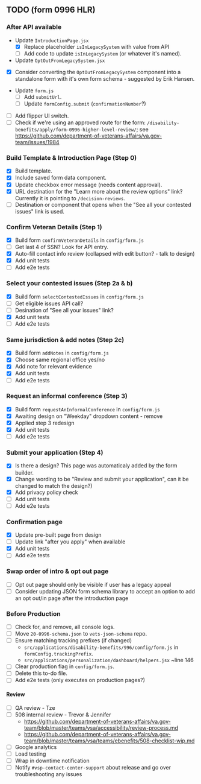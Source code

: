 ## TODO (form 0996 HLR)

### After API available

- Update `IntroductionPage.jsx`
  - [x] Replace placeholder `isInLegacySystem` with value from API
  - [ ] Add code to update `isInLegacySystem` (or whatever it's named).
-  Update `OptOutFromLegacySystem.jsx`
  - [x] Consider converting the `OptOutFromLegacySystem` component into a
        standalone form with it's own form schema - suggested by Erik Hansen.
- Update `form.js`
  - [ ] Add `submitUrl`.
  - [ ] Update `formConfig.submit` (`confirmationNumber`?)
- [ ] Add flipper UI switch.
- [ ] Check if we're using an approved route for the form:
  `/disability-benefits/apply/form-0996-higher-level-review/`; see
  https://github.com/department-of-veterans-affairs/va.gov-team/issues/1984

### Build Template & Introduction Page (Step 0)

- [x] Build template.
- [x] Include saved form data component.
- [x] Update checkbox error message (needs content approval).
- [x] URL destination for the "Learn more about the review options" link?
      Currently it is pointing to `/decision-reviews`.
- [ ] Destination or component that opens when the "See all your contested
      issues" link is used.

### Confirm Veteran Details (Step 1)

- [x] Build form `confirmVeteranDetails` in `config/form.js`
- [ ] Get last 4 of SSN? Look for API entry.
- [x] Auto-fill contact info review (collapsed with edit button? - talk to design)
- [x] Add unit tests
- [ ] Add e2e tests

### Select your contested issues (Step 2a & b)

- [x] Build form `selectContestedIssues` in `config/form.js`
- [ ] Get eligible issues API call?
- [ ] Desination of "See all your issues" link?
- [x] Add unit tests
- [ ] Add e2e tests

### Same jurisdiction & add notes (Step 2c)

- [x] Build form `addNotes` in `config/form.js`
- [x] Choose same regional office yes/no
- [x] Add note for relevant evidence
- [x] Add unit tests
- [ ] Add e2e tests

### Request an informal conference (Step 3)

- [x] Build form `requestAnInformalConference` in `config/form.js`
- [x] Awaiting design on "Weekday" dropdown content - remove
- [x] Applied step 3 redesign
- [x] Add unit tests
- [ ] Add e2e tests

### Submit your application (Step 4)

- [x] Is there a design? This page was automaticaly added by the form builder.
- [x] Change wording to be "Review and submit your
      application", can it be changed to match the design?)
- [x] Add privacy policy check
- [ ] Add unit tests
- [ ] Add e2e tests

### Confirmation page

- [x] Update pre-built page from design
- [ ] Update link "after you apply" when available
- [x] Add unit tests
- [ ] Add e2e tests

### Swap order of intro & opt out page

- [ ] Opt out page should only be visible if user has a legacy appeal
- [ ] Consider updating JSON form schema library to accept an option to add an
      opt out/in page after the introduction page

### Before Production
- [ ] Check for, and remove, all console logs.
- [ ] Move `20-0996-schema.json` to `vets-json-schema` repo.
- [ ] Ensure matching tracking prefixes (if changed)
  - `src/applications/disability-benefits/996/config/form.js` in `formConfig.trackingPrefix`.
  - `src/applications/personalization/dashboard/helpers.jsx` ~line 146
- [ ] Clear production flag in `config/form.js`.
- [ ] Delete this to-do file.
- [ ] Add e2e tests (only executes on production pages?)

#### Review
- [ ] QA review - Tze
- [ ] 508 internal review - Trevor & Jennifer
  - https://github.com/department-of-veterans-affairs/va.gov-team/blob/master/teams/vsa/accessibility/review-process.md
  - https://github.com/department-of-veterans-affairs/va.gov-team/blob/master/teams/vsa/teams/ebenefits/508-checklist-wip.md
- [ ] Google analytics
- [ ] Load testing
- [ ] Wrap in downtime notification
- [ ] Notify `#vsp-contact-center-support` about release and go over
      troubleshooting any issues
